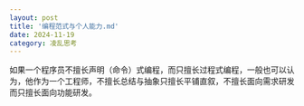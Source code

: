 ```yaml
---
layout: post
title: '编程范式与个人能力.md'
date: 2024-11-19
category: 凌乱思考
---
```


如果一个程序员不擅长声明（命令）式编程，而只擅长过程式编程，一般也可以认为，他作为一个工程师，不擅长总结与抽象只擅长平铺直叙，不擅长面向需求研发而只擅长面向功能研发。

